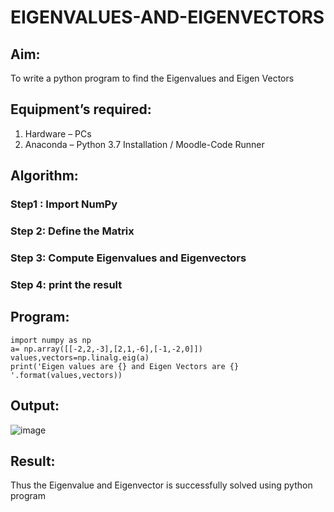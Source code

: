 # EIGENVALUES-AND-EIGENVECTORS
## Aim:
To write a python program to find the Eigenvalues and Eigen Vectors
## Equipment’s required:
1. 	Hardware – PCs
2. 	Anaconda – Python 3.7 Installation / Moodle-Code Runner
## Algorithm:
### Step1 : Import NumPy
### Step 2: Define the Matrix
### Step 3: Compute Eigenvalues and Eigenvectors
### Step 4: print the result

## Program:
```
import numpy as np
a= np.array([[-2,2,-3],[2,1,-6],[-1,-2,0]])
values,vectors=np.linalg.eig(a)
print('Eigen values are {} and Eigen Vectors are {} '.format(values,vectors))    
```






## Output:
![image](https://github.com/user-attachments/assets/4dc9f395-07e0-4a24-95c5-9e0e9570dd2c)

## Result:
Thus the Eigenvalue and Eigenvector is successfully solved using python program

